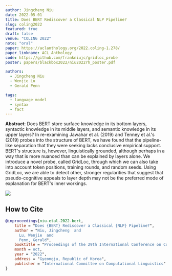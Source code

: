 ```yaml
---
author: Jingcheng Niu
date: 2022-05-01
title: Does BERT Rediscover a Classical NLP Pipeline?
slug: coling2022
featured: true
draft: false
venue: "COLING 2022"
note: "oral"
paper: https://aclanthology.org/2022.coling-1.278/
paper_linkname: ACL Anthology
code: https://github.com/frankniujc/gridloc_probe
poster: papers/blackbox2022/niu2022rh_poster.pdf

authors:
  - Jingcheng Niu
  - Wenjie Lu
  - Gerald Penn

tags:
  - language model
  - syntax
  - fact
---
```


**Abstract**: Does BERT store surface knowledge in its bottom layers, syntactic knowledge in its middle layers, and semantic knowledge in its upper layers? In re-examining Jawahar et al. (2019) and Tenney et al.'s (2019) probes into the structure of BERT, we have found that the pipeline-like separation that they were seeking lacks conclusive empirical support. BERT's structure is, however, linguistically grounded, although perhaps in a way that is more nuanced than can be explained by layers alone. We introduce a novel probe, called GridLoc, through which we can also take into account token positions, training rounds, and random seeds. Using GridLoc, we are able to detect other, stronger regularities that suggest that pseudo-cognitive appeals to layer depth may not be the preferred mode of explanation for BERT's inner workings.

![](/research/coling2022/architecture.png)

## How to Cite
```bibtex
@inproceedings{niu-etal-2022-bert,
    title = "Does {BERT} Rediscover a Classical {NLP} Pipeline?",
    author = "Niu, Jingcheng  and
      Lu, Wenjie  and
      Penn, Gerald",
    booktitle = "Proceedings of the 29th International Conference on Computational Linguistics",
    month = oct,
    year = "2022",
    address = "Gyeongju, Republic of Korea",
    publisher = "International Committee on Computational Linguistics"
}

```